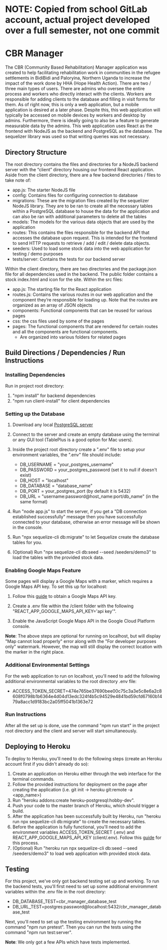 # NOTE: Copied from school GitLab account, actual project developed over a full semester, not one commit

# CBR Manager #

The CBR (Community Based Rehabilitation) Manager application was created to help facilitating rehabilitation work in communities in the refugee settlements in BidiBidi and Paloryina, Northern Uganda to increase the impact of the work done by HHA (Hope Health Action). There are two / three main types of users. There are admins who oversee the entire process and workers who directly interact with the clients. Workers are responsible for adding clients to the database and filling in visit forms for them.  As of right now, this is only a web application, but a mobile application is desired at a later phase. Despite this, this web application will typically be accessed on mobile devices by workers and desktop by admins. Furthermore, there is ideally going to also be a feature to generate measurable data by the admins. This web application uses React as the frontend with NodeJS as the backend and PostgreSQL as the database. The sequelizer library was used so that writing queries was not necessary.

## Directory Structure ##

The root directory contains the files and directories for a NodeJS backend server with the “client” directory housing our frontend React application. Aside from the client directory, there are a few backend directories / files to take note of:

-	app.js: The starter NodeJS file 
-   config: Contains files for configuring connection to database
-	migrations: These are the migration files created by the sequelizer NodeJS library. They are to be ran to create all the necessary tables within a PostgreSQL database to house the data for the application and can also be ran with additional parameters to delete all the tables
-	models: The models for the various data objects that are used by the application
-	routes: This contains the files responsible for the backend API that accesses the database upon request. This is intended for the frontend to send HTTP requests to retrieve / add / edit / delete data objects.
-	seeders: Used to load some stock data into the web application for testing / demo purposes
-   tests/server: Contains the tests for our backend server

Within the client directory, there are two directories and the package.json file for all dependencies used in the backend. The public folder contains a stock index.html and icon for the site. Within the src files:

-	app.js: The starting file for the React application
-	routes.js: Contains the various routes in our web application and the component they’re responsible for loading up. Note that the routes are organized as an array of JSON objects
-	components: Functional components that can be reused for various pages
-	css: the css files used by some of the pages
-	pages: The functional components that are rendered for certain routes and all the components are functional components.
     - Are organized into various folders for related pages

## Build Directions / Dependencies / Run Instructions ##

### Installing Dependencies ###

Run in project root directory:
1) "npm install" for backend dependencies
2) "npm run client-install" for client dependencies

### Setting up the Database ###

1) Download any local [PostgreSQL server](https://www.postgresql.org/download/)

2) Connect to the server and create an empty database using the terminal or any GUI tool (TablePlus is a good option for Mac users).

3) Inside the project root directory create a ".env" file to setup your environment variables, the ".env" file should include:
    - DB_USERNAME = "your_postgres_username"
    - DB_PASSWORD = your_postgres_password (set it to null if doesn't exist)
    - DB_HOST = "localhost"
    - DB_DATABASE = "database_name"
    - DB_PORT = your_postgres_port (by default it is 5432)
    - DB_URL = "username:password@host_name:port/db_name" (in the same format) 

4) Run "node app.js" to start the server, if you get a "DB connection established successfully" message then you have successfully connected to your database, otherwise an error message will be shown in the console.

5) Run "npx sequelize-cli db:migrate" to let Sequelize create the database tables for you.

6) (Optional) Run "npx sequelize-cli db:seed --seed /seeders/demo3" to load the tables with the provided stock data.

### Enabling Google Maps Feature ### 

Some pages will display a Google Maps with a marker, which requires a Google Maps API key. To set this up for localhost:

1) Follow this [guide](https://developers.google.com/maps/documentation/embed/get-api-key) to obtain a Google Maps API key.

2) Create a .env file within the /client folder with the following "REACT_APP_GOOGLE_MAPS_API_KEY='api key'".

3) Enable the JavaScript Google Maps API in the Google Cloud Platform console.

**Note**: The above steps are optional for running on localhost, but will display "Map cannot load properly" error along with the "For developer purposes only" watermark. However, the map will still display the correct location with the marker in the right place.

### Additional Environmental Settings ###

For the web application to run on localhost, you'll need to add the following additional environmental variables to the root directory .env file:
- ACCESS_TOKEN_SECRET=474e765be37690bee00c75c3a3e5c8e6a2c8608f0798b1b6364e4d04d13edc324f4b5c94529e4841bd59cfd67160b1479a8acc1d9183bc2a05ff5041b1363e72

### Run Instructions ###

After all the set up is done, use the command "npm run start" in the project root directory and the client and server will start simultaneously.

## Deploying to Heroku ##

To deploy to Heroku, you'll need to do the following steps (create an Heroku account first if you didn't already do so):

1. Create an application on Heroku either through the web interface for the terminal commands.
2. Follow the provided instructions for deployment on the page after creating the application (i.e. git init -> heroku git:remote -a <app_name>)
3. Run "heroku addons:create heroku-postgresql:hobby-dev".
4. Push your code to the master branch of Heroku, which should trigger a build.
5. After the application has been successfully built by Heroku, run "heroku run npx sequelize-cli db:migrate" to create the necessary tables.
6. Before the application is fully functional, you'll need to add the environment variables ACCESS_TOKEN_SECRET (.env) and REACT_APP_GOOGLE_MAPS_API_KEY (client/.env). Follow this [guide](https://devcenter.heroku.com/articles/config-vars) for this process.
7. (Optional) Run "heroku run npx sequelize-cli db:seed --seed /seeders/demo3" to load web application with provided stock data.

## Testing ##

For this project, we've only got backend testing set up and working. To run the backend tests, you'll first need to set up some additional enviromment variables within the .env file in the root directory:
- DB_DATABASE_TEST=cbr_manager_database_test
- DB_URL_TEST=postgres:password@localhost:5432/cbr_manager_database_test

Next, you'll need to set up the testing enviromment by running the command "npm run pretest". Then you can run the tests using the command "npm run test:server".

**Note**: We only got a few APIs which have tests implemented.
